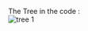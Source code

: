 The Tree in the code :  
![tree 1](https://github.com/user-attachments/assets/c1a95cae-85a0-4f74-abeb-7b5c1fa48057)
